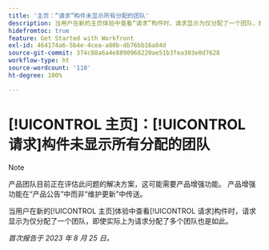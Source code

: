 ```yaml
---
title: '主页：“请求”构件未显示所有分配的团队'
description: 当用户在新的主页体验中查看“请求”构件时，请求显示为仅分配了一个团队，即使实际上为请求分配了多个团队也是如此。
hidefromtoc: true
feature: Get Started with Workfront
exl-id: 464174a6-5b4e-4cea-a00b-db76bb16a04d
source-git-commit: 374c88a6a4e8890968220ae51b3fea303e0d7628
workflow-type: ht
source-wordcount: '110'
ht-degree: 100%

---
```


# [!UICONTROL 主页]：[!UICONTROL 请求]构件未显示所有分配的团队

>[!NOTE]
>
>产品团队目前正在评估此问题的解决方案，这可能需要产品增强功能。 产品增强功能在“产品公告”中而非“维护更新”中传送。

当用户在新的[!UICONTROL 主页]体验中查看[!UICONTROL 请求]构件时，请求显示为仅分配了一个团队，即使实际上为请求分配了多个团队也是如此。

_首次报告于 2023 年 8 月 25 日。_
